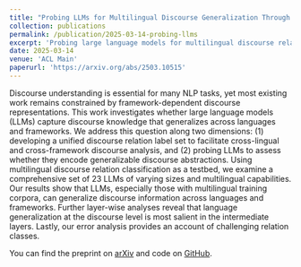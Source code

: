 ```yaml
---
title: "Probing LLMs for Multilingual Discourse Generalization Through a Unified Label Set"
collection: publications
permalink: /publication/2025-03-14-probing-llms
excerpt: 'Probing large language models for multilingual discourse relation information unifying framework-specific label sets.'
date: 2025-03-14
venue: 'ACL Main'
paperurl: 'https://arxiv.org/abs/2503.10515'
---
```


Discourse understanding is essential for many NLP tasks, yet most existing work remains constrained by framework-dependent discourse representations. This work investigates whether large language models (LLMs) capture discourse knowledge that generalizes across languages and frameworks. We address this question along two dimensions: (1) developing a unified discourse relation label set to facilitate cross-lingual and cross-framework discourse analysis, and (2) probing LLMs to assess whether they encode generalizable discourse abstractions. Using multilingual discourse relation classification as a testbed, we examine a comprehensive set of 23 LLMs of varying sizes and multilingual capabilities. Our results show that LLMs, especially those with multilingual training corpora, can generalize discourse information across languages and frameworks. Further layer-wise analyses reveal that language generalization at the discourse level is most salient in the intermediate layers. Lastly, our error analysis provides an account of challenging relation classes.

You can find the preprint on [arXiv](https://arxiv.org/abs/2503.10515) and code on [GitHub](https://github.com/mainlp/discourse_probes).